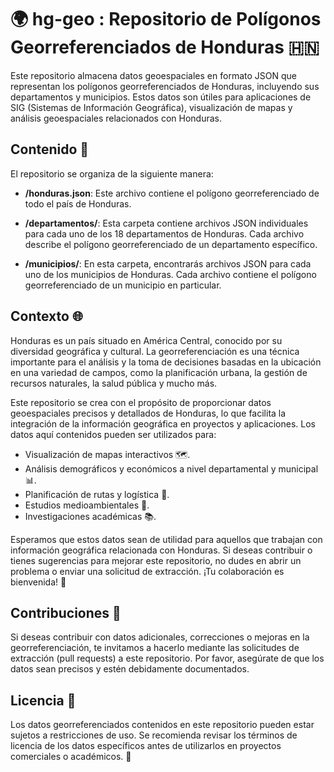 # 🌍 hg-geo : Repositorio de Polígonos Georreferenciados de Honduras 🇭🇳

Este repositorio almacena datos geoespaciales en formato JSON que representan los polígonos georreferenciados de Honduras, incluyendo sus departamentos y municipios. Estos datos son útiles para aplicaciones de SIG (Sistemas de Información Geográfica), visualización de mapas y análisis geoespaciales relacionados con Honduras.

## Contenido 📂

El repositorio se organiza de la siguiente manera:

- **/honduras.json**: Este archivo contiene el polígono georreferenciado de todo el país de Honduras.

- **/departamentos/**: Esta carpeta contiene archivos JSON individuales para cada uno de los 18 departamentos de Honduras. Cada archivo describe el polígono georreferenciado de un departamento específico.

- **/municipios/**: En esta carpeta, encontrarás archivos JSON para cada uno de los municipios de Honduras. Cada archivo contiene el polígono georreferenciado de un municipio en particular.

## Contexto 🌐

Honduras es un país situado en América Central, conocido por su diversidad geográfica y cultural. La georreferenciación es una técnica importante para el análisis y la toma de decisiones basadas en la ubicación en una variedad de campos, como la planificación urbana, la gestión de recursos naturales, la salud pública y mucho más.

Este repositorio se crea con el propósito de proporcionar datos geoespaciales precisos y detallados de Honduras, lo que facilita la integración de la información geográfica en proyectos y aplicaciones. Los datos aquí contenidos pueden ser utilizados para:

- Visualización de mapas interactivos 🗺️.
- Análisis demográficos y económicos a nivel departamental y municipal 📊.
- Planificación de rutas y logística 🚚.
- Estudios medioambientales 🌿.
- Investigaciones académicas 📚.

Esperamos que estos datos sean de utilidad para aquellos que trabajan con información geográfica relacionada con Honduras. Si deseas contribuir o tienes sugerencias para mejorar este repositorio, no dudes en abrir un problema o enviar una solicitud de extracción. ¡Tu colaboración es bienvenida! 🤝

## Contribuciones 🤝

Si deseas contribuir con datos adicionales, correcciones o mejoras en la georreferenciación, te invitamos a hacerlo mediante las solicitudes de extracción (pull requests) a este repositorio. Por favor, asegúrate de que los datos sean precisos y estén debidamente documentados.

## Licencia 📜

Los datos georreferenciados contenidos en este repositorio pueden estar sujetos a restricciones de uso. Se recomienda revisar los términos de licencia de los datos específicos antes de utilizarlos en proyectos comerciales o académicos. 📄
